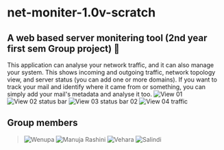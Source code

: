 # net-moniter-1.0v-scratch
A web based server monitering tool (2nd year first sem Group project) 🐧
-----------------------------------------------------------------------

This application can analyse your network traffic, and it can also manage your system. This shows incoming and outgoing traffic, network topology view, and server status (you can add one or more domains). If you want to track your mail and identify where it came from or something, you can simply add your mail's metadata and analyse it too.
![View 01](https://pbs.twimg.com/media/Fk41Z-LXwAE9p98?format=jpg&name=large)
![View 02 status bar](https://pbs.twimg.com/media/Fk41xiXWYAAPRCQ?format=png&name=large)
![View 03 status bar 02 ](https://pbs.twimg.com/media/Fk42ukuXgAE8qul?format=jpg&name=large)
![View 04 traffic](https://pbs.twimg.com/media/Fk44Y6sWAAEQwhY?format=png&name=medium)

Group members
--------------
> ![Wenupa](https://github.com/wenupa)
> ![Manuja](https://github.com/manuja29)
> Rashini
> ![Vehara](https://github.com/VeharaW)
> ![Salindi](https://github.com/Salindi)

